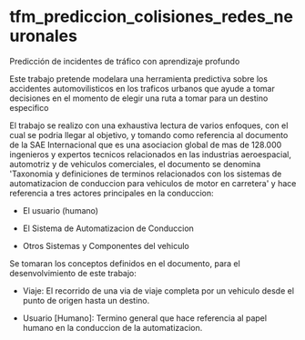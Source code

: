 # tfm_prediccion_colisiones_redes_neuronales

Predicción de incidentes de tráfico con aprendizaje profundo

Este trabajo pretende modelara una herramienta predictiva sobre los accidentes automovilisticos en los traficos urbanos que ayude a tomar decisiones en el momento de elegir una ruta a tomar para un destino especifico

El trabajo se realizo con una exhaustiva lectura de varios enfoques, con el cual se podria llegar al objetivo, y tomando como referencia al documento de la SAE Internacional que es una
asociacion global de mas de 128.000 ingenieros y expertos tecnicos relacionados en las industrias aeroespacial, automotriz y de vehiculos comerciales, el documento se denomina 'Taxonomia y definiciones de terminos relacionados con los sistemas de automatizacion de conduccion para vehiculos de motor en carretera' y hace referencia a tres actores principales en la conduccion:

* El usuario (humano)

* El Sistema de Automatizacion de Conduccion

* Otros Sistemas y Componentes del vehiculo 

Se tomaran los conceptos definidos en el documento, para el desenvolvimiento de este trabajo:

* Viaje: El recorrido de una via de viaje completa por un vehiculo desde el punto de origen hasta un destino.

* Usuario [Humano]: Termino general que hace referencia al papel humano en la conduccion de la automatizacion.
